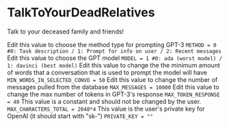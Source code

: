 # TalkToYourDeadRelatives
Talk to your deceased family and friends!

Edit this value to choose the method type for prompting GPT-3
```METHOD = 0 #0: Task description / 1: Prompt for info on user / 2: Recent messages```
Edit this value to choose the GPT model
```MODEL = 1 #0: ada (worst model) / 1: davinci (best model)```
Edit this value to change the the minimum amount of words that a conversation that is used to prompt the model will have
```MIN_WORDS_IN_SELECTED_CONVO = 50```
Edit this value to change the number of messages pulled from the database
```MAX_MESSAGES = 10000```
Edit this value to change the max number of tokens in GPT-3's response
```MAX_TOKEN_RESPONSE = 40```
This value is a constant and should not be changed by the user. 
```MAX_CHARACTERS_TOTAL = 2048*4```
This value is the user's private key for OpenAI (it should start with "sk-")
```PRIVATE_KEY = ""```
